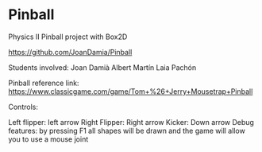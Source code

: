 # Pinball
Physics II Pinball project with Box2D

https://github.com/JoanDamia/Pinball

Students involved:
Joan Damià
Albert Martín
Laia Pachón

Pinball reference link: https://www.classicgame.com/game/Tom+%26+Jerry+Mousetrap+Pinball


Controls:

Left flipper: left arrow
Right Flipper: Right arrow
Kicker: Down arrow
Debug features: by pressing F1 all shapes will be drawn and the game will allow you to use a mouse joint
